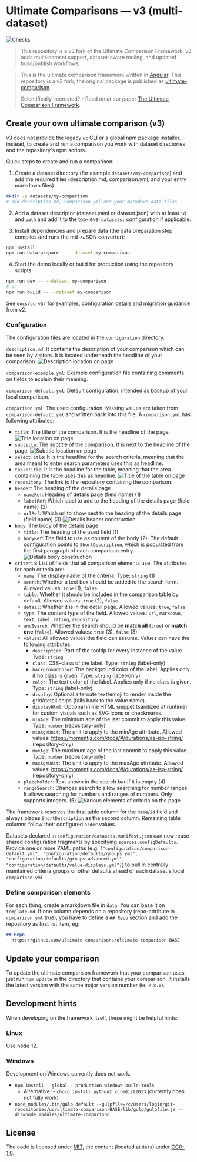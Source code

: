 # Ultimate Comparisons — v3 (multi-dataset)

![Checks](https://github.com/ultimate-comparisons/ultimate-comparison-framework/workflows/Checks/badge.svg)

> This repository is a v3 fork of the Ultimate Comparison Framework. v3 adds multi-dataset support, dataset-aware tooling, and updated build/publish workflows.



> This is the ultimate comparison framework written in [Angular](https://angular.io/).
> This repository is a v3 fork; the original package is published as [ultimate-comparison](https://www.npmjs.com/package/ultimate-comparison).
>
> Scientifically interested? - Read on at our paper [The Ultimate Comparison Framework](http://ceur-ws.org/Vol-2575/paper9.pdf).
>
## Create your own ultimate comparison (v3)

v3 does not provide the legacy `uc` CLI or a global npm package installer. Instead, to create and run a comparison you work with dataset directories and the repository's npm scripts.

Quick steps to create and run a comparison:

1. Create a dataset directory (for example `datasets/my-comparison`) and add the required files (description.md, comparison.yml, and your entry markdown files).

```bash
mkdir -p datasets/my-comparison
# add description.md, comparison.yml and your markdown data files
```

2. Add a dataset descriptor (dataset.yaml or dataset.json) with at least `id` and `path` and add it to the top-level `datasets:` configuration if applicable.

3. Install dependencies and prepare data (the data preparation step compiles and runs the md->JSON converter):

```bash
npm install
npm run data:prepare -- --dataset my-comparison
```

4. Start the demo locally or build for production using the repository scripts:

```bash
npm run dev -- --dataset my-comparison
# or
npm run build -- --dataset my-comparison
```

See `docs/uc-v3/` for examples, configuration details and migration guidance from v2.

### Configuration

The configuration files are located in the `configuration` directory.

`description.md`: It contains the description of your comparison which can be seen by visitors.
It is located underneath the headline of your comparison.
![Description location on page](https://cdn.rawgit.com/ultimate-comparisons/ultimate-comparison-BASE/85cc1e93/docs/images/descritpion.png)

`comparison-example.yml`: Example configuration file containing comments on fields to explain their meaning.

`comparison-default.yml`: Default configuration, intended as backup of your local comparison.

`comparison.yml`: The used configuration. Missing values are taken from `comparison-default.yml` and written back into this file.
A `comparison.yml` has following attributes:

- `title`: The title of the comparison. It is the headline of the page.
  ![Title location on page](https://cdn.rawgit.com/ultimate-comparisons/ultimate-comparison-BASE/85cc1e93/docs/images/title.png)
- `subtitle`: The subtitle of the comparison. It is next to the headline of the page.
  ![Subtitle location on page](https://cdn.rawgit.com/ultimate-comparisons/ultimate-comparison-BASE/85cc1e93/docs/images/subtitle.png)
- `selectTitle`: It is the headline for the search criteria, meaning that the area meant to enter search parameters uses this as headline.
- `tableTitle`: It is the headline for the table, meaning that the area containing the table uses this as headline.
  ![Title of the table on page](https://cdn.rawgit.com/ultimate-comparisons/ultimate-comparison-BASE/85cc1e93/docs/images/tabletitle.png)
- `repository`: The link to the repository containing the comparison.
- `header`: The heading of the details page
    - `nameRef`: Heading of details page (field name) (1)
    - `labelRef`: Which label to add to the heading of the details page (field name) (2)
    - `urlRef`: Which url to show next to the heading of the details page (field name) (3)
  ![Details header construction](https://cdn.rawgit.com/ultimate-comparisons/ultimate-comparison-BASE/85cc1e93/docs/images/detailsheader.png)
- `body`: The body of the details page
    - `title`: The heading of the used field (1)
    - `bodyRef`: The field to use as content of the body (2). The default configuration points to `ShortDescription`, which is populated from the first paragraph of each comparison entry.
  ![Details body construction](https://cdn.rawgit.com/ultimate-comparisons/ultimate-comparison-BASE/85cc1e93/docs/images/detailsbody.png)
- `criteria`: List of fields that all comparison elements use. The attributes for each criteria are:
    - `name`: The display name of the criteria. Type: `string` (1)
    - `search`: Whether a text box should be added to the search form. Allowed values: `true` (1), `false`
    - `table`: Whether it should be included in the comparison table by default. Allowed values: `true` (2), `false`
    - `detail`: Whether it is in the detail page. Allowed values: `true`, `false`
    - `type`: The content type of the field. Allowed values: `url`, `markdown`, `text`, `label`, `rating`, `repository`
    - `andSearch`: Whether the search should be **match all** (`true`) or **match one** (`false`). Allowed values: `true` (3), `false` (3)
    - `values`: All allowed values the field can assume. Values can have the following attributes:
        - `description`: Part of the tooltip for every instance of the value. Type: `string`
        - `class`: CSS-class of the label. Type: `string` (label-only)
        - `backgroundColor`: The background color of the label. Applies only if no class is given. Type: `string` (label-only)
        - `color`: The text color of the label. Applies only if no class is given. Type: `string` (label-only)
        - `display`: Optional alternate text/emoji to render inside the grid/detail chips (falls back to the value name).
        - `displayHtml`: Optional inline HTML snippet (sanitized at runtime) for custom visuals such as SVG icons or checkmarks.
        - `minAge`: The minimum age of the last commit to apply this value. Type: `number` (repository-only)
        - `minAgeUnit`: The unit to apply to the minAge attribute. Allowed values: https://momentjs.com/docs/#/durations/as-iso-string/ (repository-only)
        - `maxAge`: The maximum age of the last commit to apply this value. Type: `number` (repository-only)
        - `maxAgeUnit`: The unit to apply to the maxAge attribute. Allowed values: https://momentjs.com/docs/#/durations/as-iso-string/ (repository-only)
    - `placeholder`: Text shown in the search bar if it is empty (4)
    - `rangeSearch`: Changes search to allow searching for number ranges. It allows searching for numbers and ranges of numbers. Only supports integers. (5)
    ![Various elements of criteria on the page](https://cdn.rawgit.com/ultimate-comparisons/ultimate-comparison-BASE/85cc1e93/docs/images/variouselements.png)

The framework reserves the first table column for the `Name`/`id` field and always places `ShortDescription` as the second column. Remaining table columns follow their configured `order` values.

Datasets declared in `configuration/datasets.manifest.json` can now reuse shared configuration fragments by specifying `sources.configDefaults`. Provide one or more YAML paths (e.g. `["configuration/comparison-default.yml", "configuration/defaults/groups.yml", "configuration/defaults/groups-advanced.yml", "configuration/defaults/value-displays.yml"]`) to pull in centrally maintained criteria groups or other defaults ahead of each dataset's local `comparison.yml`.

### Define comparison elements

For each thing, create a markdown file in `data`.
You can base it on `template.md`.
If one column depends on a repository (repo-attribute in `comparison.yml` true), you have to define a `## Repo` section and add the repository as first list item, eg:

```markdown
## Repo
- https://github.com/ultimate-comparisons/ultimate-comparison-BASE
```

## Update your comparison

To update the ultimate comparison framework that your comparison uses, just run `npm update` in the directory that contains your comparison.
It installs the latest version with the same major version number (ie. `2.x.x`).

## Development hints

When developing on the framework itself, these might be helpful hints:

### Linux

Use node 12.

### Windows

Development on Windows currently does not work.

- `npm install --global --production windows-build-tools`
  - Alternative: - `choco install python2 vcredist2013` (currently does not fully work)
- `node_modules/.bin/gulp default --gulpfile=/c/Users/login/git-repositories/uc/ultimate-comparison-BASE/lib/gulp/gulpfile.js --dir=node_modules/ultimate-comparison`

## License

The code is licensed under [MIT], the content (located at `data`) under [CC0-1.0].

  [CC0-1.0]: https://creativecommons.org/publicdomain/zero/1.0/
  [MIT]: https://opensource.org/licenses/MIT
